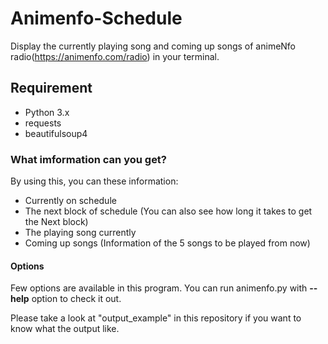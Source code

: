 # Animenfo-Schedule
Display the currently playing song and coming up songs of animeNfo radio(https://animenfo.com/radio) in your terminal.

## Requirement
- Python 3.x
- requests  
- beautifulsoup4

### What imformation can you get?
By using this, you can these information:  
 - Currently on schedule  
 - The next block of schedule (You can also see how long it takes to get the Next block)  
 - The playing song currently
 - Coming up songs (Information of  the 5 songs to be played from now)  
 
 #### Options
 Few options are available in this program. You can run animenfo.py with <b>--help</b> option to check it out.
 
 Please take a look at "output_example" in this repository if you want to know what the output like.
